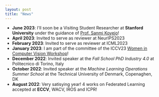 ```yaml
---
layout: post
title: "News"
---
```


* **June 2023**: I'll soon be a Visiting Student Researcher at <b>Stanford University</b> under the guidance of [Prof. Sanmi Koyejo](https://cs.stanford.edu/people/sanmi/)!
* **April 2023**: Invited to serve as reviewer at NeurIPS2023
* **February 2023**: Invited to serve as reviewer at ICML2023
* **January 2023**: I am part of the committee of the ICCV23 [Women in Computer Vision Workshop](https://sites.google.com/view/wicviccv2023)!
* **December 2022**: Invited speaker at the *Fall School PhD Industry 4.0* at Politecnico di Torino, Italy
* **October 2022**: Invited speaker at the *Machine Learning Operations Summer School* at the Technical University of Denmark, Copenaghen, DK
* **August 2022**: Very satisying year! 4 works on Federated Learning accepted at <b>ECCV</b>, WACV, IROS and ICPR!